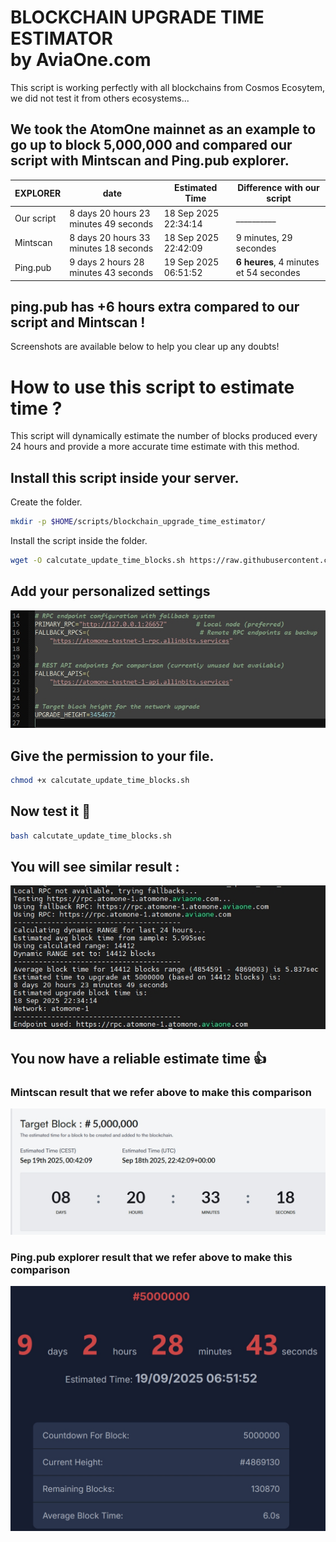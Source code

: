 # BLOCKCHAIN UPGRADE TIME ESTIMATOR<br>by AviaOne.com 
This script is working perfectly with all blockchains from Cosmos Ecosytem, we did not test it from others ecosystems...

## We took the AtomOne mainnet as an example to go up to block 5,000,000 and compared our script with Mintscan and Ping.pub explorer.


|   EXPLORER                  |        date             |         Estimated Time        |         Difference with our script        |
|---------------------|----------------------------------------|---------------------|---------------------|
Our script | 8 days 20 hours 23 minutes 49 seconds | 18 Sep 2025 22:34:14 | __________ 
Mintscan| 8 days 20 hours 33 minutes 18 seconds| 18 Sep 2025 22:42:09 | 9 minutes, 29 secondes 
Ping.pub| 9 days 2 hours 28 minutes 43 seconds | 19 Sep 2025 06:51:52 | <b>6 heures</b>, 4 minutes et 54 secondes 

## ping.pub has +6 hours extra compared to our script and Mintscan !
Screenshots are available below to help you clear up any doubts!

# How to use this script to estimate time ?
This script will dynamically estimate the number of blocks produced every 24 hours and provide a more accurate time estimate with this method.
## Install this script inside your server.
Create the folder.
```sh
mkdir -p $HOME/scripts/blockchain_upgrade_time_estimator/
```
Install the script inside the folder.
```sh
wget -O calcutate_update_time_blocks.sh https://raw.githubusercontent.com/aviaone/scripts/main/blockchain_upgrade_time_estimator/calcutate_update_time_blocks.sh
```
## Add your personalized settings
![image](https://github.com/AviaOne/pictures/blob/main/screenshot.2025-09-09%20(8).jpg?raw=true)

## Give the permission to your file.
```sh
chmod +x calcutate_update_time_blocks.sh
```

## Now test it :rocket:
```sh
bash calcutate_update_time_blocks.sh
```
## You will see similar result :
![image](https://github.com/AviaOne/pictures/blob/main/screenshot.2025-09-10%20(4).jpg?raw=true)

## You now have a reliable estimate time 👍

### Mintscan result that we refer above to make this comparison
![image](https://github.com/AviaOne/pictures/blob/main/screenshot.2025-09-10.jpg?raw=true)

### Ping.pub explorer result that we refer above to make this comparison
![image](https://github.com/AviaOne/pictures/blob/main/screenshot.2025-09-10%20(5).jpg?raw=true)
